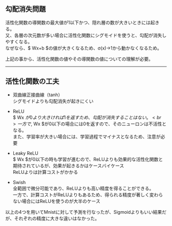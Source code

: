 <h2>勾配消失問題</h2>
活性化関数の導関数の最大値が1以下かつ、隠れ層の数が大きいときには起きる。<br>
又、各層の次元数が多い場合に活性化関数にシグモイドを使うと、勾配が消失しやすくなる。<br>
なぜなら、$ Wx+b $の値が大きくなるため、σ(x)->1から動かなくなるため。<br>

上記の事から、活性化関数の値やその導関数の値についての理解が必要。
<hr>
<h2>活性化関数の工夫</h2>

- 双曲線正接曲線（tanh）
<br>シグモイドよりも勾配消失が起きにくい

- ReLU
<br>$ Wx $が0より大きければ1を返すため、勾配が消失することはない。<br>
一方で,$ Wx $が0以下の場合には0を返すので、そのニューロンは不活性となる。<br>
また、学習率が大きい場合には、学習過程でマイナスとなるため、注意が必要

- Leaky ReLU
<br>$ Wx $が0以下の時も学習が進むので、ReLUよりも効果的な活性化関数と期待されているが、効果が起きるかはケースバイケース<br>
ReLUよりは計算コストがかかる

- Swish
<br>全範囲で微分可能であり、ReLUよりも高い精度を得ることができる。<br>
一方で、計算コストがReLUよりもあるため、得られる精度が著しく変わらない場合にはReLUを使うのが大半のケース<br>

以上の4つを用いてMnistに対して予測を行なったが、Sigmoidよりもいい結果だが、それぞれの精度に大きな違いはなかった。